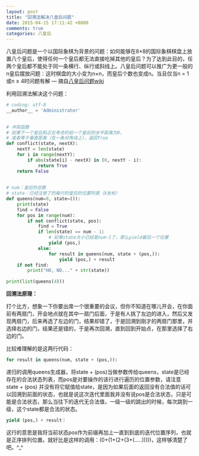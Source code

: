 ```yaml
---
layout: post
title: "回溯法解决八皇后问题"
date: 2015-04-15 17:11:42 +0800
comments: true
categories: 八皇后
---
```


八皇后问题是一个以国际象棋为背景的问题：如何能够在8×8的国际象棋棋盘上放置八个皇后，使得任何一个皇后都无法直接吃掉其他的皇后？为了达到此目的，任两个皇后都不能处于同一条横行、纵行或斜线上。八皇后问题可以推广为更一般的n皇后摆放问题：这时棋盘的大小变为n×n，而皇后个数也变成n。当且仅当n = 1或n ≥ 4时问题有解 — 摘自[八皇后问题wiki](http://zh.wikipedia.org/wiki/%E5%85%AB%E7%9A%87%E5%90%8E%E9%97%AE%E9%A2%98)

利用回溯法解决这个问题：<!--more-->
``` python
# coding: utf-8
__author__ = 'Administrator'
 
 
# 冲突函数
# 如果下一个皇后和正在考虑的前一个皇后的水平距离为0，
# 或者等于垂直距离（在一条对角线上），返回True
def conflict(state, nextX):
    nextY = len(state)
    for i in range(nextY):
        if abs(state[i] - nextX) in (0, nextY - i):
            return True
    return False
 
 
# num：皇后的总数
# state：已经注册了的每行的皇后的位置列表（X坐标）
def queens(num=8, state=()):
    print(state)
    find = False
    for pos in range(num):
        if not conflict(state, pos):
            find = True
            if len(state) == num - 1:
                # 如果state大小已经是num-1了，那么yield最后一个位置
                yield (pos,)
            else:
                for result in queens(num, state + (pos,)):
                    yield (pos,) + result
    if not find:
        print("HO, NO..." + str(state))
 
print(list(queens(4)))
```

**回溯法原理：**

打个比方，想象一下你要出席一个很重要的会议，但你不知道在哪儿开会，在你面前有两扇门，开会地点就在其中一扇门后面，于是有人挑了左边的进入，然后又发现两扇门，后来再选了左边的门，结果却错了，于是回溯到刚才的两扇门那里，并选择右边的门，结果还是错的，于是再次回溯，直到回到开始点，在那里选择了右边的门。

比较难理解的是这两行代码：
``` python
for result in queens(num, state + (pos,)):
```
递归的调用queens生成器，将state + (pos)当做参数传给queens，state是已经存在的合法状态列表，而pos是对要操作的该行进行遍历的位置参数，请注意state + (pos) 并没有将它赋值给state，是因为如果后面的返回没有合法值的话可以回溯到前面的状态，也就是说这次迭代里面我并没有说pos是合法状态，只是可能是合法状态，那么当往下的迭代无合法值，一级一级的跳出的时候，每次跳到一级，这个state都是合法的状态。

``` python
yield (pos,) + result：
```
这行的意思是我将当前状态pos作为前缀再加上一直到到底的迭代位置序列，也就是正序排列位置。就好比是这样的调用：(0+(1+(2+(3+(…..)))))，这样够清楚了吧。^_^

